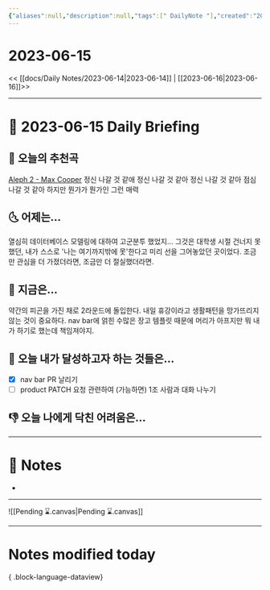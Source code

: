 ```yaml
---
{"aliases":null,"description":null,"tags":[" DailyNote "],"created":"2023-06-15T19:33:40","updated":"2023-07-15T21:30:20","title":"2023-06-15","dg-publish":true,"permalink":"/docs/Daily Notes/2023-06-15/","dgPassFrontmatter":true}
---
```



# 2023-06-15

<< [[docs/Daily Notes/2023-06-14\|2023-06-14]] | [[2023-06-16\|2023-06-16]]>>

---

# 📅 2023-06-15 Daily Briefing

## 🎵 오늘의 추천곡

[Aleph 2 - Max Cooper](https://youtu.be/tNYfqklRehM) 정신 나갈 것 같애 정신 나갈 것 같아 정신 나갈 것 같아 점심 나갈 것 같아 하지만 뭔가가 뭔가인 그런 매력

## 🌜 어제는...

열심히 데이터베이스 모델링에 대하여 고군분투 했었지... 그것은 대학생 시절 건너지 못했던, 내가 스스로 '나는 여기까지밖에 못'한다고 미리 선을 그어놓았던 곳이었다. 조금만 관심을 더 가졌더라면, 조금만 더 절실했더라면.

## 🙌 지금은...

약간의 피곤을 가진 채로 2라운드에 돌입한다. 내일 휴강이라고 생활패턴을 망가뜨리지 않는 것이 중요하다. nav bar에 얽힌 수많은 장고 템플릿 때문에 머리가 아프지만 뭐 내가 하기로 했는데 책임져야지.

## 🚀 오늘 내가 달성하고자 하는 것들은...

- [x] nav bar PR 날리기
- [ ] product PATCH 요청 관련하여 (가능하면) 1조 사람과 대화 나누기

## 👎 오늘 나에게 닥친 어려움은...

---

# 📝 Notes

- 

___

![[Pending ⌛.canvas\|Pending ⌛.canvas]]

---

# Notes modified today


{ .block-language-dataview}

